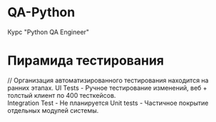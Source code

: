 # QA-Python
Курс "Python QA Engineer"

# Пирамида тестирования
 // Организация автоматизированного тестирования находится на ранних этапах.
UI Tests - Ручное тестирование изменений, веб + толстый клиент по 400 тесткейсов.    
Integration Test - Не планируется 
Unit tests - Частичное покрытие отдельных модулей системы.  
